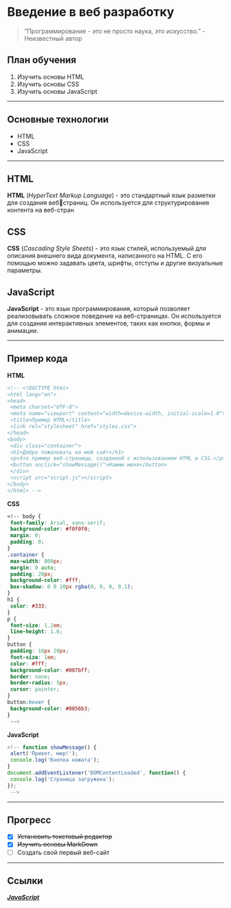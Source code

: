 # Введение в веб разработку
> “Программирование - это не просто наука, это искусство.” - Неизвестный автор
## План обучения
1. Изучить основы HTML
2. Изучить основы CSS
3. Изучить основы JavaScript
***
## Основные технологии
- HTML
- CSS
- JavaScript
***
## HTML
**HTML** (*HyperText Markup Language*) - это стандартный язык разметки для создания вебстраниц. Он используется для структурирования контента на веб-стран
## CSS
**CSS** (*Cascading Style Sheets*) - это язык стилей, используемый для описания внешнего вида документа, написанного на
HTML. С его помощью можно задавать цвета, шрифты, отступы и другие визуальные параметры.
## JavaScript
**JavaScript** - это язык программирования, который позволяет реализовывать сложное поведение на веб-страницах. Он
используется для создания интерактивных элементов, таких как кнопки, формы и анимации.
***
## Пример кода
**HTML**
```HTML
<!-- <!DOCTYPE html>
<html lang="en">
<head>
 <meta charset="UTF-8">
 <meta name="viewport" content="width=device-width, initial-scale=1.0">
 <title>Пример HTML</title>
 <link rel="stylesheet" href="styles.css">
</head>
<body>
 <div class="container">
 <h1>Добро пожаловать на мой сайт</h1>
 <p>Это пример веб-страницы, созданной с использованием HTML и CSS.</p>
 <button onclick="showMessage()">Нажми меня</button>
 </div>
 <script src="script.js"></script>
</body>
</html> -->
```
**CSS**
```CSS
<!-- body {
 font-family: Arial, sans-serif;
 background-color: #f0f0f0;
 margin: 0;
 padding: 0;
}
.container {
 max-width: 800px;
 margin: 0 auto;
 padding: 20px;
 background-color: #fff;
 box-shadow: 0 0 10px rgba(0, 0, 0, 0.1);
}
h1 {
 color: #333;
}
p {
 font-size: 1.2em;
 line-height: 1.6;
}
button {
 padding: 10px 20px;
 font-size: 1em;
 color: #fff;
 background-color: #007bff;
 border: none;
 border-radius: 5px;
 cursor: pointer;
}
button:hover {
 background-color: #0056b3;
}
 -->
```
**JavaScript**
```JavaScript
<!-- function showMessage() {
 alert('Привет, мир!');
 console.log('Кнопка нажата');
}
document.addEventListener('DOMContentLoaded', function() {
 console.log('Страница загружена');
});
 -->
```
***
## Прогресс
- [x] ~~Установить текстовый редактор~~
- [x] ~~Изучить основы MarkDown~~
- [ ] Создать свой первый веб-сайт
***
## Ссылки
[***JavaScript***](https://learn.javascript.ru/?ysclid=m1rzgxjl32521824358)

